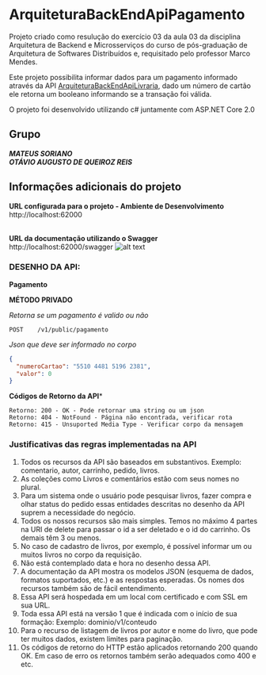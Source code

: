 # ArquiteturaBackEndApiPagamento
Projeto criado como resulução do exercício 03 da aula 03 da disciplina Arquitetura de Backend e Microsserviços do curso de pós-graduação de Arquitetura de Softwares Distribuídos e, requisitado pelo professor Marco Mendes.

Este projeto possibilita informar dados para um pagamento informado através da API [ArquiteturaBackEndApiLivraria](https://github.com/otavioreis/ArquiteturaBackEndApiLivraria), dado um número de cartão ele retorna um booleano informando se a transação foi válida.

O projeto foi desenvolvido utilizando c# juntamente com ASP.NET Core 2.0

## Grupo
**_MATEUS SORIANO_** <br />
**_OTÁVIO AUGUSTO DE QUEIROZ REIS_**

## Informações adicionais do projeto

**URL configurada para o projeto - Ambiente de Desenvolvimento**<br />
http://localhost:62000</br></br>

**URL da documentação utilizando o Swagger**<br />
http://localhost:62000/swagger
![alt text](https://i.snag.gy/oWndi0.jpg)


### DESENHO DA API:


**Pagamento**

**MÉTODO PRIVADO**

*Retorna se um pagamento é valido ou não*
```
POST	/v1/public/pagamento
```

*Json que deve ser informado no corpo*
```json
{
  "numeroCartao": "5510 4481 5196 2381",
  "valor": 0
}
```


**Códigos de Retorno da API***
```
Retorno: 200 - OK - Pode retornar uma string ou um json
Retorno: 404 - NotFound - Página não encontrada, verificar rota
Retorno: 415 - Unsuported Media Type - Verificar corpo da mensagem
```

### Justificativas das regras implementadas na API
1) Todos os recursos da API são baseados em substantivos. Exemplo: comentario, autor, carrinho, pedido, livros.
2) As coleções como Livros e comentários estão com seus nomes no plural.
3) Para um sistema onde o usuário pode pesquisar livros, fazer compra e olhar status do pedido essas entidades descritas no desenho da API suprem a necessidade do negócio.
4) Todos os nossos recursos são mais simples. Temos no máximo 4 partes na URI de delete para passar o id a ser deletado e o id do carrinho. Os demais têm 3 ou menos.
5) No caso de cadastro de livros, por exemplo, é possível informar um ou muitos livros no corpo da requisição.
6) Não está contemplado data e hora no desenho dessa API.
7) A documentação da API mostra os modelos JSON (esquema de dados, formatos suportados, etc.) e as respostas esperadas. Os nomes dos recursos também são de fácil entendimento.
8) Essa API será hospedada em um local com certificado e com SSL em sua URL.
9) Toda essa API está na versão 1 que é indicada com o início de sua formação: Exemplo: dominio/v1/conteudo
10) Para o recurso de listagem de livros por autor e nome do livro, que pode ter muitos dados, existem limites para paginação.
11) Os códigos de retorno do HTTP estão aplicados retornando 200 quando OK. Em caso de erro os retornos também serão adequados como 400 e etc.
